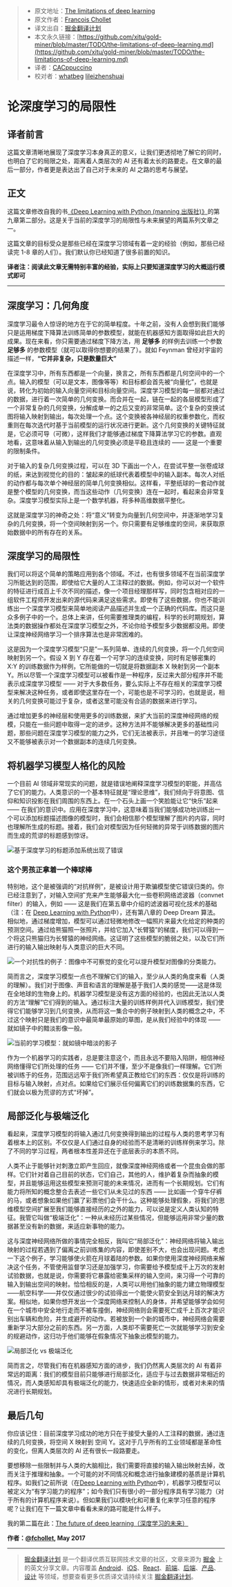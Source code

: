 
> * 原文地址：[The limitations of deep learning](https://blog.keras.io/the-limitations-of-deep-learning.html)
> * 原文作者：[Francois Chollet](https://twitter.com/fchollet)
> * 译文出自：[掘金翻译计划](https://github.com/xitu/gold-miner)
> * 本文永久链接：[https://github.com/xitu/gold-miner/blob/master/TODO/the-limitations-of-deep-learning.md](https://github.com/xitu/gold-miner/blob/master/TODO/the-limitations-of-deep-learning.md)
> * 译者：[CACppuccino](https://github.com/CACppuccino)
> * 校对者：[whatbeg](https://github.com/whatbeg)   [lileizhenshuai](https://github.com/lileizhenshuai)

# 论深度学习的局限性


## 译者前言

这篇文章清晰地展现了深度学习本身真正的意义，让我们更透彻地了解它的同时，也明白了它的局限之处，距离着人类层次的 AI 还有着太长的路要走。在文章的最后一部分，作者更是表达出了自己对于未来的 AI 之路的思考与展望。

正文
---

这篇文章修改自我的书[《Deep Learning with Python (manning 出版社)》](https://www.manning.com/books/deep-learning-with-python?a_aid=keras&amp;a_bid=76564dff)的第九章第二部分。这是关于当前的深度学习的局限性与未来展望的两篇系列文章之一。

这篇文章的目标受众是那些已经在深度学习领域有着一定的经验（例如，那些已经读完 1-8 章的人们）。我们默认你已经知道了很多前置的知识。  

**译者注：阅读此文章无需特别丰富的经验，实际上只要知道深度学习的大概运行模式即可**

---


## 深度学习：几何角度

深度学习最令人惊讶的地方在于它的简单程度。十年之前，没有人会想到我们能够只是运用梯度下降算法训练简单的参数模型，就能在机器感知方面取得如此巨大的成果。现在来看，你只需要通过梯度下降方法，用 **足够多** 的样例去训练一个参数 **足够多** 的参数模型（就可以取得你想要的结果了）。就如 Feynman 曾经对宇宙的描述一样，**“它并非复杂，只是数量巨大”**

在深度学习中，所有东西都是一个向量，换言之，所有东西都是几何空间中的一个点。输入的模型（可以是文本，图像等等）和目标都会首先被“向量化”，也就是说，转化为初始的输入向量空间和目标向量空间。深度学习模型的每一层都对通过的数据，进行着一次简单的几何变换。而合并在一起，链在一起的各层模型形成了一个非常复杂的几何变换，分解成单一的之后又变的非常简单。这个复杂的变换试图将输入映射到输出，每次处理一个点。这个变换被各神经层的权重参数化，而权重则在每次迭代时基于当前模型的运行状况进行更新。这个几何变换的关键特征就是，它必须可导（可微），这样我们才能够通过梯度下降算法学习它的参数。直观地看，这意味着从输入到输出的几何变换必须是平稳且连续的 —— 这是一个重要的限制条件。

对于输入的复杂几何变换过程，可以在 3D 下画出一个人，在尝试平整一张卷成球的纸，来达到视觉化的目的：皱起来的纸球代表着模型中的输入副本。每次人对纸的动作都与每次单个神经层的简单几何变换相似。这样看，平整纸球的一套动作就是整个模型的几何变换，而当这些动作（几何变换）连在一起时，看起来会非常复杂。深度学习模型实际上是一个数学机器，将多种高维数据平整化。

这就是深度学习的神奇之处：将“意义”转变为向量到几何空间中，并逐渐地学习复杂的几何变换，将一个空间映射到另一个。你只需要有足够维度的空间，来获取原始数据中的所有存在的关系。

## 深度学习的局限性

我们可以将这个简单的策略应用到各个领域。不过，也有很多领域不在当前深度学习所能达到的范围，即使给它大量的人工注释过的数据。例如，你可以对一个软件的特征进行成百上千次不同的描述，像一个项目经理那样写，同时包含相对应的一组软件工程师开发出来的源代码来满足这些需求。即使有了这些数据，你也不能训练出一个深度学习模型来简单地阅读产品描述并生成一个正确的代码库。而这只是众多例子中的一个。总体上来讲，任何需要推理类的编程，科学的长时期规划，算法类的数据操作都处在深度学习模型之外，不论你给予模型多少数据都没用。即使让深度神经网络学习一个排序算法也是非常困难的。

这是因为一个深度学习模型“只是”一系列简单、连续的几何变换，将一个几何空间映射到另一个。假设 X 到 Y 存在着一个可学习的连续变换，同时有足够密集的 X:Y 的训练数据作为样例，它所能做的一切就是将数据副本 X 映射到另一个副本 Y。所以尽管一个深度学习模型可以被看作是一种程序，反过来大部分程序并不能表示成深度学习模型 —— 对于大多数任务，要么实际上不存在相关的深度学习模型来解决这种任务，或者即使这里存在一个，可能也是不可学习的，也就是说，相关的几何变换可能过于复杂，或者这里可能没有合适的数据来进行学习。

通过增加更多的神经层和使用更多的训练数据，来扩大当前的深度神经网络的规模，只能在一些问题中取得一定的进步。这种方法并不能够解决更多的基础性问题，那些问题在深度学习模型的能力之外，它们无法被表示，并且唯一的学习途径又不能够被表示对一个数据副本的连续几何变换。

## 将机器学习模型人格化的风险

一个目前 AI 领域非常现实的问题，就是错误地阐释深度学习模型的职能，并高估了它们的能力。人类意识的一个基本特征就是“理论思维”，我们倾向于将意图、信仰和知识投影在我们周围的东西上。在一个石头上画一个笑脸能让它“快乐”起来 —— 在我们的意识中。应用在深度学习中，这意味着当我们能够成功地训练出一个可以添加标题描述图像的模型时，我们会相信那个模型理解了图片的内容，同时也理解所生成的标题。接着，我们会对模型因为任何轻微的异常于训练数据的图片而生成的荒谬的标题感到惊讶。

![基于深度学习的标题添加系统出现了错误](https://blog.keras.io/img/limitations-of-dl/caption_fail.png)
### 这个男孩正拿着一个棒球棒

特别地，这个是被强调的“对抗样例”，是被设计用于欺骗模型使它错误归类的。你已经注意到了，对输入空间扩充来产生能够最大化一些卷积网络滤波器（convnet filter）的输入，例如 —— 这是我们在第五章中介绍的滤波器可视化技术的基础（注：在 [Deep Learning with Python](https://www.manning.com/books/deep-learning-with-python?a_aid=keras&a_bid=76564dff)中），还有第八章的 Deep Dream 算法。相似地，通过梯度增加，模型可以通过轻微地修改一幅照片来最大化给定的种类的预测空间。通过给熊猫照一张照片，并给它加入“长臂猿”的梯度，我们可以得到一个将这只熊猫归为长臂猿的神经网络。这证明了这些模型的脆弱之处，以及它们所进行的输入输出映射与人类意识的巨大不同。

![一个对抗性的例子：图像中不可察觉的变化可以提升模型对图像的分类能力。](https://blog.keras.io/img/limitations-of-dl/adversarial_example.png)

简而言之，深度学习模型一点也不理解它们的输入，至少从人类的角度来看（人类的理解）。我们对于图像、声音和语言的理解是基于我们人类的感觉——这是体现在全地球的生物身上的。机器学习模型是没有这方面的经验的，也因此无法以人类的方法“理解”它们得到的输入。通过标注大量的训练样例并代入训练模型，我们使得它们能够学习到几何变换，从而将这一集合中的例子映射到人类的概念之中，不过这个映射只是我们的意识中最简单最原始的草图，是从我们经验中的体现 —— 就如镜子中的黯淡影像一般。

![当前的学习模型：就如镜中暗淡的影子](https://blog.keras.io/img/limitations-of-dl/ml_model.png)

作为一个机器学习的实践者，总是要注意这个，而且永远不要陷入陷阱，相信神经网络懂得它们所处理的任务 —— 它们并不懂，至少不是像我们一样理解。它们所被训练于的任务，范围远远窄于我们所希望真正教给它们的东西：仅仅是将训练的目标与输入映射，点对点。如果给它们展示任何偏离它们的训练数据集的东西，它们就会以极为荒谬的方式“坏掉”。

## 局部泛化与极端泛化

看起来，深度学习模型的将输入通过几何变换得到输出的过程与人类的思考学习有着根本上的区别。不仅仅是人们通过自身的经验而不是清晰的训练样例来学习。除了不同的学习过程，两者根本性差异还在于底层表示的本质不同。

人类不止于能够针对刺激立即产生回应，就像深度神经网络或者一个昆虫会做的那样。它们针对着自己目前的状态，它们自己，其他的人，维护着复杂而抽象的模型，并且能够运用这些模型来预测可能的未来情况，进而有一个长期规划。它们有能力将所知的概念整合去表述一些它们从未见过的东西 —— 比如画一个穿牛仔裤的马，或者想象如果他们赢了彩票他们会干什么。这种能够处理假象，将我们的思维模型空间扩展至我们能够直接经历的之外的能力，可以说是定义人类认知的特征。我管它叫做“极端泛化”：一种从未经历过某些情况，但能够运用非常少量的数据甚至没有新的数据，来适应新事物的能力。

这与深度神经网络所做的事情完全相反，我叫它“局部泛化”：神经网络将输入输出映射的过程若遇到了偏离之前训练集的内容，即使差别不大，也会出现问题。考虑一下这个例子，学习能够使火箭在月球着陆的参数。如果你使用深度神经网络来解决这个任务，不管使用监督学习还是加强学习，你需要给予模型成千上万次的发射试验数据，也就是说，你需要将它暴露给密集采样的输入空间，来习得一个可靠的输入到输出空间的映射。恰恰相反的是，人类可以用他们抽象的能力建立物理模型——航空科学——并仅仅通过很少的试验得出一个能使火箭安全到达月球的解决方案。相似地，如果你想开发出一个深度网络来控制人的身体，并希望能够学会如何在一个城市中安全地行走而不被车撞倒，神经网络则会需要死亡成千上百次才能识别出车辆和危险，并生成避开的动作。若被放到一个新的城市中，神经网络会需要重新学习大部分之前的东西。另一方面，人类却不需要死亡一次就能够学习到安全的规避动作，这归功于他们能够在假象情况下抽象出模型的能力。

![局部泛化 vs 极端泛化](https://blog.keras.io/img/limitations-of-dl/local_vs_extreme_generalization.png)

简而言之，尽管我们有在机器感知方面的进步，我们仍然离人类层次的 AI 有着非常远的距离：我们的模型目前只能够进行局部泛化，适应于与过去数据非常相近的情况，而人类感知却具有极端泛化的能力，快速适应全新的情形，或者对未来的情况进行长期规划。

## 最后几句

你应该记住：目前深度学习成功的地方只在于接受大量的人工注释的数据，通过连续的几何变换，将空间 X 映射到 空间 Y。这对于几乎所有的工业领域都是革命性的变化，但离人类层次的 AI 还有很长一段路要走。

要想移除一些限制并与人类的大脑相比，我们需要将直接的输入输出映射去掉，改而关注于推理和抽象。一个可能的对不同情况和概念进行抽象建模的基质是计算机程序。如我们之前所说（在[Deep Learning with Python](https://www.manning.com/books/deep-learning-with-python?a_aid=keras&amp;a_bid=76564dff)中），机器学习模型可以被定义为“有学习能力的程序”；如今我们只有很小的一部分程序具有学习能力（对于所有的计算机程序来说）。但如果我们以模块化和可重复化来学习任意的程序呢？让我们在下一篇文章中看看未来的路可能是什么样子。

我的第二篇在此：[The future of deep learning（深度学习的未来）](https://github.com/xitu/gold-miner/blob/master/TODO/the-future-of-deep-learning.md)

**作者：[@fchollet](https://twitter.com/fchollet), May 2017**


---

> [掘金翻译计划](https://github.com/xitu/gold-miner) 是一个翻译优质互联网技术文章的社区，文章来源为 [掘金](https://juejin.im) 上的英文分享文章。内容覆盖 [Android](https://github.com/xitu/gold-miner#android)、[iOS](https://github.com/xitu/gold-miner#ios)、[React](https://github.com/xitu/gold-miner#react)、[前端](https://github.com/xitu/gold-miner#前端)、[后端](https://github.com/xitu/gold-miner#后端)、[产品](https://github.com/xitu/gold-miner#产品)、[设计](https://github.com/xitu/gold-miner#设计) 等领域，想要查看更多优质译文请持续关注 [掘金翻译计划](https://github.com/xitu/gold-miner)。
